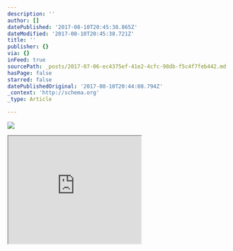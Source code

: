 ```yaml
---
description: ''
author: []
datePublished: '2017-08-10T20:45:38.865Z'
dateModified: '2017-08-10T20:45:38.721Z'
title: ''
publisher: {}
via: {}
inFeed: true
sourcePath: _posts/2017-07-06-ec4375ef-41e2-4cfc-98db-f5c4f7feb442.md
hasPage: false
starred: false
datePublishedOriginal: '2017-08-10T20:44:08.794Z'
_context: 'http://schema.org'
_type: Article

---
```

![](https://the-grid-user-content.s3-us-west-2.amazonaws.com/78a76ac4-c011-4aaa-af75-f33269174ac2.png)

<iframe src="https://the-grid.github.io/ed-userhtml/?g=eJzF0DFuwzAMBdA9p9CmzWqHLqmdsb1A94JSaJmwbBoUGyO3r-zURodmLLIJIPj_E2swnWDb2E51ykfndCZVlCrw4KLQWSH1LcvXYE3Wa8LGTpxJicejEUygdMFXaxQkojb20ycYe3uqaYjGs5xRGvtkTYcUuzJ_Ke8s4dZX6uZ5rrwn8Gth5kCQBkchIQtslmmMJdHB6XCof3vL_kasaGzZPcC4A-4h809CCwE9c7-GvJetj7L1tlz2Eexd8xd7-9Ny0yonCCv6H5TLbe4Sn2_NO_AbzqHsuA" height="244" style=""></iframe>